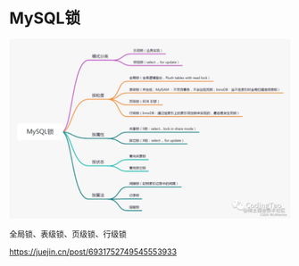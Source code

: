 # MySQL锁

![mysql-lock-classification.png](./mysql-lock-classification.png)

全局锁、表级锁、页级锁、行级锁

https://juejin.cn/post/6931752749545553933